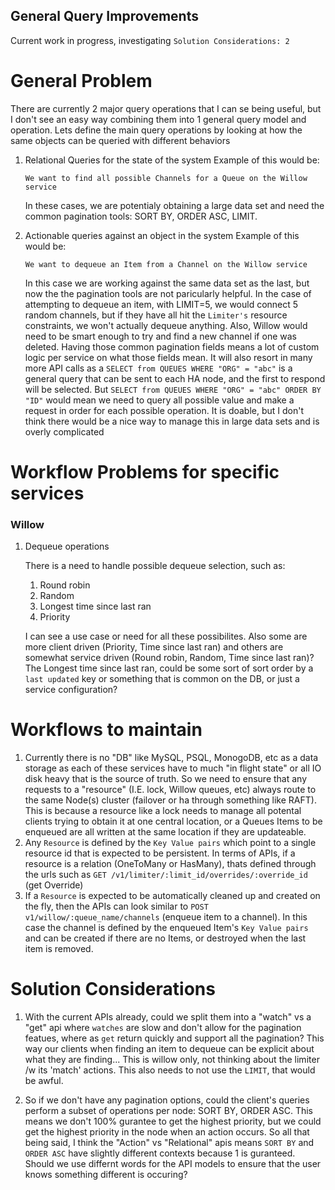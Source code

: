 General Query Improvements
--------------------------

Current work in progress, investigating `Solution Considerations: 2`

# General Problem

There are currently 2 major query operations that I can se being useful, but I don't see an easy way combining them
into 1 general query model and operation. Lets define the main query operations by looking at how the same objects
can be queried with different behaviors

1. Relational Queries for the state of the system
   Example of this would be:
   ```
   We want to find all possible Channels for a Queue on the Willow service
   ```

   In these cases, we are potentialy obtaining a large data set and need the common pagination tools: SORT BY,
   ORDER ASC, LIMIT.


2. Actionable queries against an object in the system
   Example of this would be:
   ```
   We want to dequeue an Item from a Channel on the Willow service
   ```

   In this case we are working against the same data set as the last, but now the the pagination tools are not
   paricularly helpful. In the case of attempting to dequeue an item, with LIMIT=5, we would connect 5 random
   channels, but if they have all hit the `Limiter's` resource constraints, we won't actually dequeue anything.
   Also, Willow would need to be smart enough to try and find a new channel if one was deleted. Having those common
   pagination fields means a lot of custom logic per service on what those fields mean. It will also resort in many
   more API calls as a `SELECT from QUEUES WHERE "ORG" = "abc"` is a general query that can be sent to each HA node,
   and the first to respond will be selected. But `SELECT from QUEUES WHERE "ORG" = "abc" ORDER BY "ID"` would mean
   we need to query all possible value and make a request in order for each possible operation. It is doable, but
   I don't think there would be a nice way to manage this in large data sets and is overly complicated

# Workflow Problems for specific services

### Willow

1. Dequeue operations

   There is a need to handle possible dequeue selection, such as:
   1. Round robin
   2. Random
   3. Longest time since last ran
   4. Priority

   I can see a use case or need for all these possibilites. Also some are more client driven (Priority, Time since last ran)
   and others are somewhat service driven (Round robin, Random, Time since last ran)? The Longest time since last ran, could
   be some sort of sort order by a `last updated` key or something that is common on the DB, or just a service configuration?

# Workflows to maintain

1. Currently there is no "DB" like MySQL, PSQL, MonogoDB, etc as a data storage as each of these services have to much
   "in flight state" or all IO disk heavy that is the source of truth. So we need to ensure that any requests to a
   "resource" (I.E. lock, Willow queues, etc) always route to the same Node(s) cluster (failover or ha through something
   like RAFT). This is because a resource like a lock needs to manage all potental clients trying to obtain it at one central
   location, or a Queues Items to be enqueued are all written at the same location if they are updateable.
2. Any `Resource` is defined by the `Key Value pairs` which point to a single resource id that is expected to be
   persistent. In terms of APIs, if a resource is a relation (OneToMany or HasMany), thats defined through the urls
   such as `GET /v1/limiter/:limit_id/overrides/:override_id` (get Override)
3. If a `Resource` is expected to be automatically cleaned up and created on the fly, then the APIs can look similar
   to `POST v1/willow/:queue_name/channels` (enqueue item to a channel). In this case the channel is defined by the
   enqueued Item's `Key Value pairs` and can be created if there are no Items, or destroyed when the last item is removed.

# Solution Considerations

1. With the current APIs already, could we split them into a "watch" vs a "get" api where `watches` are slow and don't allow
   for the pagination featues, where as `get` return quickly and support all the pagination? This way our clients when finding
   an item to dequeue can be explicit about what they are finding... This is willow only, not thinking about the limiter /w its
   'match' actions. This also needs to not use the `LIMIT`, that would be awful.

2. So if we don't have any pagination options, could the client's queries perform a subset of operations per node:
   SORT BY, ORDER ASC. This means we don't 100% gurantee to get the highest priority, but we could get the highest priority
   in the node when an action occurs. So all that being said, I think the "Action" vs "Relational" apis means `SORT BY` and
   `ORDER ASC` have slightly different contexts because 1 is guranteed. Should we use differnt words for the API models to
   ensure that the user knows something different is occuring?